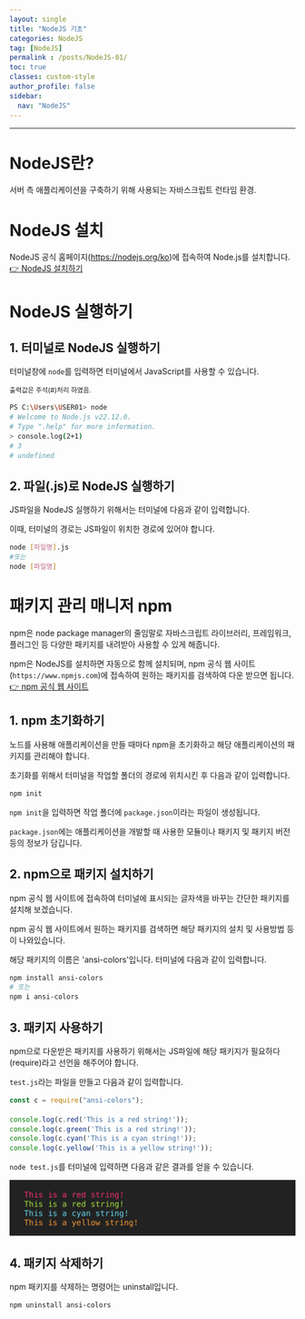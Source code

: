 ```yaml
---
layout: single
title: "NodeJS 기초"
categories: NodeJS
tag: [NodeJS]
permalink : /posts/NodeJS-01/
toc: true
classes: custom-style
author_profile: false
sidebar:
  nav: "NodeJS"
---
```


<hr>

# NodeJS란?

서버 측 애플리케이션을 구축하기 위해 사용되는 자바스크립트 런타임 환경.

# NodeJS 설치

NodeJS 공식 홈페이지(https://nodejs.org/ko)에 접속하여 Node.js를 설치합니다.[👉 NodeJS 설치하기](https://nodejs.org/ko)

# NodeJS 실행하기

## 1. 터미널로 NodeJS 실행하기

터미널창에 `node`를 입력하면 터미널에서 JavaScript를 사용할 수 있습니다.

<small>출력값은 주석(#)처리 하였음.</small>

```bash
PS C:\Users\USER01> node
# Welcome to Node.js v22.12.0.
# Type ".help" for more information.
> console.log(2+1)
# 3
# undefined
```

## 2. 파일(.js)로 NodeJS 실행하기

JS파일을 NodeJS 실행하기 위해서는 터미널에 다음과 같이 입력합니다. 

이때, 터미널의 경로는 JS파일이 위치한 경로에 있어야 합니다.

```bash
node [파일명].js
#또는
node [파일명]
```

# 패키지 관리 매니저 npm

npm은 node package manager의 줄임말로 자바스크립트 라이브러리, 프레임워크, 플러그인 등 다양한 패키지를 내려받아 사용할 수 있게 해줍니다.

npm은 NodeJS를 설치하면 자동으로 함께 설치되며, npm 공식 웹 사이트(`https://www.npmjs.com`)에 접속하여 원하는 패키지를 검색하여 다운 받으면 됩니다.[👉 npm 공식 웹 사이트](https://www.npmjs.com)

## 1. npm 초기화하기

노드를 사용해 애플리케이션을 만들 때마다 npm을 초기화하고 해당 애플리케이션의 패키지를 관리해야 합니다.

초기화를 위해서 터미널을 작업할 폴더의 경로에 위치시킨 후 다음과 같이 입력합니다.

```bash
npm init
```

`npm init`을 입력하면 작업 폴더에 `package.json`이라는 파일이 생성됩니다.

`package.json`에는 애플리케이션을 개발할 때 사용한 모듈이나 패키지 및 패키지 버전 등의 정보가 담깁니다.

## 2. npm으로 패키지 설치하기

npm 공식 웹 사이트에 접속하여 터미널에 표시되는 글자색을 바꾸는 간단한 패키지를 설치해 보겠습니다.

npm 공식 웹 사이트에서 원하는 패키지를 검색하면 해당 패키지의 설치 및 사용방법 등이 나와있습니다.

해당 패키지의 이름은 'ansi-colors'입니다. 터미널에 다음과 같이 입력합니다.

```bash
npm install ansi-colors
# 또는
npm i ansi-colors
```

## 3. 패키지 사용하기

npm으로 다운받은 패키지를 사용하기 위해서는 JS파일에 해당 패키지가 필요하다(require)라고 선언을 해주어야 합니다.

`test.js`라는 파일을 만들고 다음과 같이 입력합니다.

```javascript
const c = require("ansi-colors");

console.log(c.red('This is a red string!'));
console.log(c.green('This is a red string!'));
console.log(c.cyan('This is a cyan string!'));
console.log(c.yellow('This is a yellow string!'));
```

`node test.js`를 터미널에 입력하면 다음과 같은 결과를 얻을 수 있습니다.

<p id="img_center">
  <img 
        src="../../assets/images/JodeJS/1-01.png"
        alt="image"
        title="image"
  >
</p>

## 4. 패키지 삭제하기

npm 패키지를 삭제하는 명령어는 uninstall입니다.

```bash
npm uninstall ansi-colors
```

